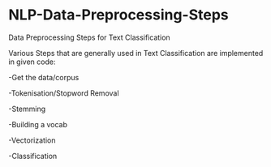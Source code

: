 # NLP-Data-Preprocessing-Steps
Data Preprocessing Steps for Text Classification

Various Steps that are generally used in Text Classification are implemented in given code:

-Get the data/corpus

-Tokenisation/Stopword Removal

-Stemming

-Building a vocab

-Vectorization

-Classification
